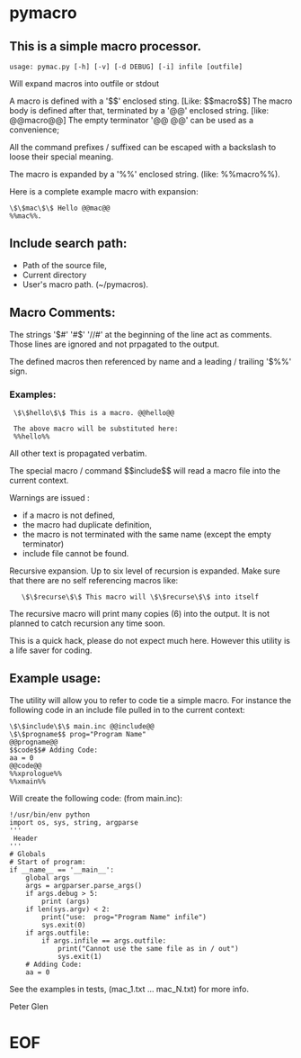 # pymacro

## This is a simple macro processor.

    usage: pymac.py [-h] [-v] [-d DEBUG] [-i] infile [outfile]

 Will expand macros into outfile or stdout

A macro is defined with a '\$\$' enclosed sting. [Like: \$\$macro\$\$]
The macro body is defined after that, terminated by a '@@' enclosed
string. [like: @@macro@@] The empty terminator '@@ @@' can be used as a convenience;


All the command prefixes / suffixed can be escaped with a backslash to
loose their special meaning.

The macro is expanded by a '%%' enclosed string. (like: %%macro%%).

Here is a complete example macro with expansion:

    \$\$mac\$\$ Hello @@mac@@
    %%mac%%.

## Include search path:

 * Path of the source file,
 * Current directory
 * User's macro path. (~/pymacros).

## Macro Comments:

The strings '$#' '#$' '//#' at the beginning of the line act  as comments.
Those lines are ignored and not prpagated to the output.

The defined macros then referenced by name and a leading / trailing '$%%' sign.

### Examples:

     \$\$hello\$\$ This is a macro. @@hello@@

     The above macro will be substituted here:
     %%hello%%

All other text is propagated verbatim.

 The special macro / command \$\$include\$\$ will read a macro file into the current
context.

Warnings are issued :

 * if a macro is not defined,
 * the macro had duplicate definition,
 * the macro is not terminated with the same name (except the empty terminator)
 * include file cannot be found.

  Recursive expansion. Up to six level of recursion is expanded. Make sure that there
are no self referencing macros like:

       \$\$recurse\$\$ This macro will \$\$recurse\$\$ into itself

  The recursive macro will print many copies (6) into the output. It is not planned to
catch recursion any time soon.

This is a quick hack, please do not expect much here. However this utility is a
life saver for coding.

## Example usage:

  The utility will allow you to refer to code tie a simple macro. For instance the
following code in an include file pulled in to the current context:

    \$\$include\$\$ main.inc @@include@@
    \$\$progname$$ prog="Program Name"
    @@progname@@
    $$code$$# Adding Code:
    aa = 0
    @@code@@
    %%xprologue%%
    %%xmain%%

Will create the following code: (from main.inc):

    !/usr/bin/env python
    import os, sys, string, argparse
    '''
     Header
    '''
    # Globals
    # Start of program:
    if __name__ == '__main__':
        global args
        args = argparser.parse_args()
        if args.debug > 5:
            print (args)
        if len(sys.argv) < 2:
            print("use:  prog="Program Name" infile")
            sys.exit(0)
        if args.outfile:
            if args.infile == args.outfile:
                print("Cannot use the same file as in / out")
                sys.exit(1)
        # Adding Code:
        aa = 0

 See the examples in tests, (mac_1.txt ... mac_N.txt) for more info.

 Peter Glen

# EOF
